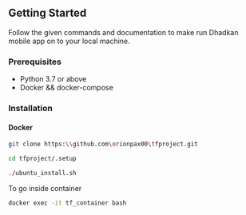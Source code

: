 ## Getting Started
Follow the given commands and documentation to make run Dhadkan mobile app on to your local machine.

### Prerequisites
* Python 3.7 or above
* Docker && docker-compose

### Installation
#### Docker

```sh
git clone https:\\github.com\orionpax00\tfproject.git
```
```sh
cd tfproject/.setup
```
```sh
./ubuntu_install.sh
```
To go inside container
```sh
docker exec -it tf_container bash
```
